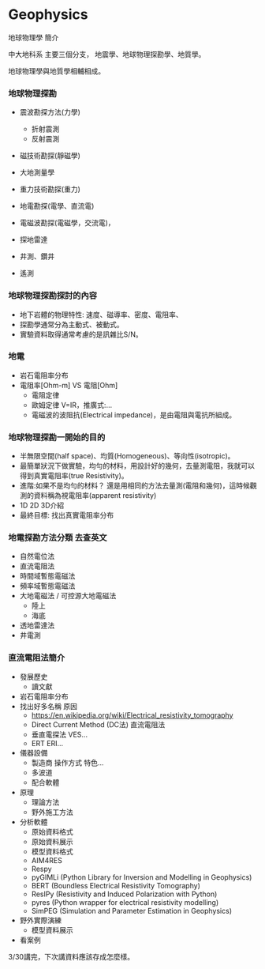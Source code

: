 # Geophysics
地球物理學 簡介

中大地科系 主要三個分支， 地震學、地球物理探勘學、地質學。

地球物理學與地質學相輔相成。 


### 地球物理探勘
  + 震波勘探方法(力學)
    + 折射震測
    + 反射震測
       
  + 磁技術勘探(靜磁學)
  + 大地測量學
  + 重力技術勘探(重力)
  + 地電勘探(電學、直流電)
  + 電磁波勘探(電磁學，交流電)，
  + 探地雷達
  + 井測、鑽井
  + 遙測
  
### 地球物理探勘探討的內容
  + 地下岩體的物理特性: 速度、磁導率、密度、電阻率、
  + 探勘學通常分為主動式、被動式。
  + 實驗資料取得通常考慮的是訊雜比S/N。

### 地電
  + 岩石電阻率分布
  + 電阻率[Ohm-m] VS 電阻[Ohm] 
    + 電阻定律
    + 歐姆定律 V=IR，推廣式:...
    + 電磁波的波阻抗(Electrical impedance)，是由電阻與電抗所組成。

### 地球物理探勘一開始的目的
  + 半無限空間(half space)、均質(Homogeneous)、等向性(isotropic)。
  + 最簡單狀況下做實驗，均勻的材料，用設計好的幾何，去量測電阻，我就可以得到真實電阻率(true Resistivity)。
  + 進階:如果不是均勻的材料？ 還是用相同的方法去量測(電阻和幾何)，這時候觀測的資料稱為視電阻率(apparent resistivity)
  + 1D 2D 3D介紹
  + 最終目標: 找出真實電阻率分布

### 地電探勘方法分類 去查英文
  + 自然電位法
  + 直流電阻法
  + 時間域暫態電磁法
  + 頻率域暫態電磁法
  + 大地電磁法 / 可控源大地電磁法
    + 陸上
    + 海底 
  + 透地雷達法
  + 井電測

### 直流電阻法簡介
  + 發展歷史
    + 讀文獻 
  + 岩石電阻率分布 
  + 找出好多名稱 原因
    + https://en.wikipedia.org/wiki/Electrical_resistivity_tomography
    + Direct Current Method (DC法) 直流電阻法
    + 垂直電探法 VES...
    +  ERT ERI...
  + 儀器設備
    + 製造商 操作方式 特色... 
    + 多波道
    + 配合軟體
  + 原理
    + 理論方法
    + 野外施工方法
  + 分析軟體
    + 原始資料格式
    + 原始資料展示
    + 模型資料格式
    + AIM4RES
    + Respy
    + pyGIMLi (Python Library for Inversion and Modelling in Geophysics)
    + BERT (Boundless Electrical Resistivity Tomography)
    + ResIPy (Resistivity and Induced Polarization with Python)
    + pyres (Python wrapper for electrical resistivity modelling)
    + SimPEG (Simulation and Parameter Estimation in Geophysics)
  + 野外實際演練
    + 模型資料展示 
  + 看案例

3/30講完，下次講資料應該存成怎麼樣。
